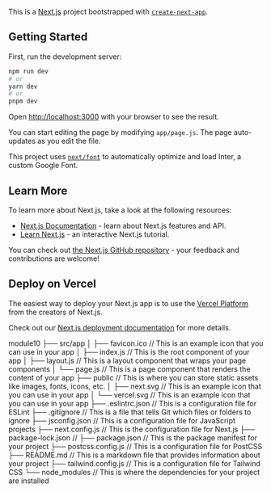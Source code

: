 This is a [Next.js](https://nextjs.org/) project bootstrapped with [`create-next-app`](https://github.com/vercel/next.js/tree/canary/packages/create-next-app).

## Getting Started

First, run the development server:

```bash
npm run dev
# or
yarn dev
# or
pnpm dev
```

Open [http://localhost:3000](http://localhost:3000) with your browser to see the result.

You can start editing the page by modifying `app/page.js`. The page auto-updates as you edit the file.

This project uses [`next/font`](https://nextjs.org/docs/basic-features/font-optimization) to automatically optimize and load Inter, a custom Google Font.

## Learn More

To learn more about Next.js, take a look at the following resources:

- [Next.js Documentation](https://nextjs.org/docs) - learn about Next.js features and API.
- [Learn Next.js](https://nextjs.org/learn) - an interactive Next.js tutorial.

You can check out [the Next.js GitHub repository](https://github.com/vercel/next.js/) - your feedback and contributions are welcome!

## Deploy on Vercel

The easiest way to deploy your Next.js app is to use the [Vercel Platform](https://vercel.com/new?utm_medium=default-template&filter=next.js&utm_source=create-next-app&utm_campaign=create-next-app-readme) from the creators of Next.js.

Check out our [Next.js deployment documentation](https://nextjs.org/docs/deployment) for more details.

module10
├── src/app
│   ├── favicon.ico // This is an example icon that you can use in your app
│   ├── index.js // This is the root component of your app
│   ├── layout.js // This is a layout component that wraps your page components
│   └── page.js // This is a page component that renders the content of your app
├── public // This is where you can store static assets like images, fonts, icons, etc.
│   ├── next.svg // This is an example icon that you can use in your app
│   └── vercel.svg // This is an example icon that you can use in your app
├── .eslintrc.json // This is a configuration file for ESLint
├── .gitignore // This is a file that tells Git which files or folders to ignore
├── jsconfig.json // This is a configuration file for JavaScript projects
├── next.config.js // This is the configuration file for Next.js
├── package-lock.json // 
├── package.json // This is the package manifest for your project
├── postcss.config.js // This is a configuration file for PostCSS
├── README.md // This is a markdown file that provides information about your project
├── tailwind.config.js // This is a configuration file for Tailwind CSS
└── node_modules // This is where the dependencies for your project are installed